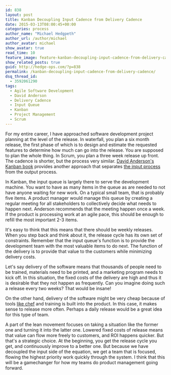 ```yaml
---
id: 838
layout: post
title: Kanban Decoupling Input Cadence from Delivery Cadence
date: 2015-03-13T08:00:45+00:00
categories: process
author_name: "Michael Hedgpeth"
author_url: /author/michael
author_avatar: michael
show_avatar: true
read_time: 10
feature_image: feature-kanban-decoupling-input-cadence-from-delivery-cadence
show_related_posts: true 
guid: http://hedge-ops.com/?p=838
permalink: /kanban-decoupling-input-cadence-from-delivery-cadence/
dsq_thread_id:
  - 3592061290
tags:
  - Agile Software Development
  - David Anderson
  - Delivery Cadence
  - Input Queue
  - Kanban
  - Project Management
  - Scrum
---
```

For my entire career, I have approached software development project planning at the level of the release. In waterfall, you plan a six month release, the first phase of which is to design and estimate the requested features to determine how much can go into the release. You are supposed to plan the whole thing. In Scrum, you plan a three week release up front. The cadence is shorter, but the process very similar. [David Anderson's](http://www.djaa.com/) [Kanban book](http://amzn.to/1yaDiHw) provides another approach that separates [the input process](/defining-the-kanban-input-queue/) from the output process.<!--more-->

In Kanban, the input queue is largely there to serve the development machine. You want to have as many items in the queue as are needed to not have anyone waiting for new work. On a typical small team, that is probably five items. A product manager would manage this queue by creating a regular meeting for all stakeholders to collectively decide what needs to happen next. Anderson recommends that the meeting happen once a week. If the product is processing work at an agile pace, this should be enough to refill the most important 2-3 items.

It's easy to think that this means that there should be weekly releases. When you step back and think about it, the release cycle has its own set of constraints. Remember that the input queue's function is to provide the development team with the most valuable items to do next. The function of the delivery is to provide that value to the customers while minimizing delivery costs.

Let's say delivery of the software means that thousands of people need to be trained, materials need to be printed, and a marketing program needs to kick off. In this situation, the fixed costs of the delivery are high and thus it is desirable that they not happen as frequently. Can you imagine doing such a release every two weeks? That would be insane!

On the other hand, delivery of the software might be very cheap because of tools [like chef](/learning-chef-book-review/) and training is built into the product. In this case, it makes sense to release more often. Perhaps a daily release would be a great idea for this type of team.

A part of the lean movement focuses on taking a situation like the former one and turning it into the latter one. Lowered fixed costs of release means that value can flow more freely to customers, and ROI happens quicker. But that's a strategic choice. At the beginning, you get the release cycle you get, and continuously improve to a better one. But because we have decoupled the input side of the equation, we get a team that is focused, flowing the highest priority work quickly through the system. I think that this will be a gamechanger for how my teams do product management going forward.